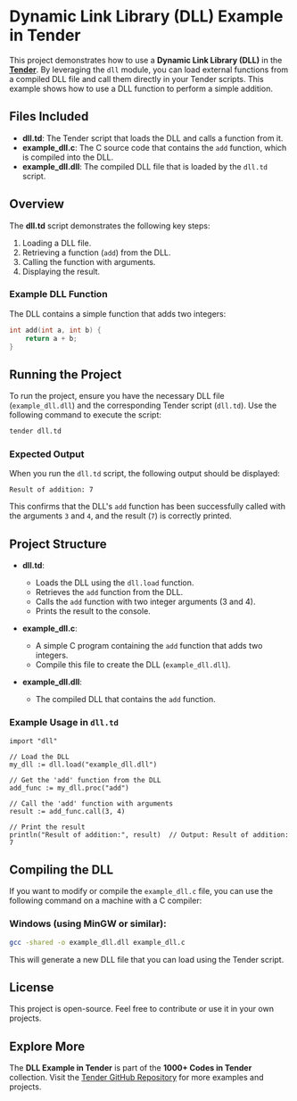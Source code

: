 # Dynamic Link Library (DLL) Example in Tender

This project demonstrates how to use a **Dynamic Link Library (DLL)** in the [**Tender**](https://github.com/2dprototype/tender). By leveraging the `dll` module, you can load external functions from a compiled DLL file and call them directly in your Tender scripts. This example shows how to use a DLL function to perform a simple addition.

## Files Included

- **dll.td**: The Tender script that loads the DLL and calls a function from it.
- **example_dll.c**: The C source code that contains the `add` function, which is compiled into the DLL.
- **example_dll.dll**: The compiled DLL file that is loaded by the `dll.td` script.

## Overview

The **dll.td** script demonstrates the following key steps:
1. Loading a DLL file.
2. Retrieving a function (`add`) from the DLL.
3. Calling the function with arguments.
4. Displaying the result.

### Example DLL Function

The DLL contains a simple function that adds two integers:

```c
int add(int a, int b) {
    return a + b;
}
```

## Running the Project

To run the project, ensure you have the necessary DLL file (`example_dll.dll`) and the corresponding Tender script (`dll.td`). Use the following command to execute the script:

```bash
tender dll.td
```

### Expected Output

When you run the `dll.td` script, the following output should be displayed:

```
Result of addition: 7
```

This confirms that the DLL's `add` function has been successfully called with the arguments `3` and `4`, and the result (`7`) is correctly printed.

## Project Structure

- **dll.td**: 
  - Loads the DLL using the `dll.load` function.
  - Retrieves the `add` function from the DLL.
  - Calls the `add` function with two integer arguments (3 and 4).
  - Prints the result to the console.

- **example_dll.c**: 
  - A simple C program containing the `add` function that adds two integers.
  - Compile this file to create the DLL (`example_dll.dll`).

- **example_dll.dll**: 
  - The compiled DLL that contains the `add` function.

### Example Usage in `dll.td`

```tender
import "dll"

// Load the DLL
my_dll := dll.load("example_dll.dll")

// Get the 'add' function from the DLL
add_func := my_dll.proc("add")

// Call the 'add' function with arguments
result := add_func.call(3, 4)

// Print the result
println("Result of addition:", result)  // Output: Result of addition: 7
```

## Compiling the DLL

If you want to modify or compile the `example_dll.c` file, you can use the following command on a machine with a C compiler:

### Windows (using MinGW or similar):
```bash
gcc -shared -o example_dll.dll example_dll.c
```

This will generate a new DLL file that you can load using the Tender script.

## License

This project is open-source. Feel free to contribute or use it in your own projects.

## Explore More

The **DLL Example in Tender** is part of the **1000+ Codes in Tender** collection. Visit the [Tender GitHub Repository](https://github.com/2dprototype/tender) for more examples and projects.
